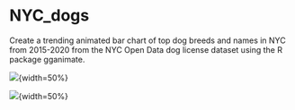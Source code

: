 # NYC_dogs
Create a trending animated bar chart of top dog breeds and names in NYC from 2015-2020 from the NYC Open Data dog license dataset using the R package gganimate.

![](doganimation_black.gif){width=50%}

![](doganimation_white.gif){width=50%}
